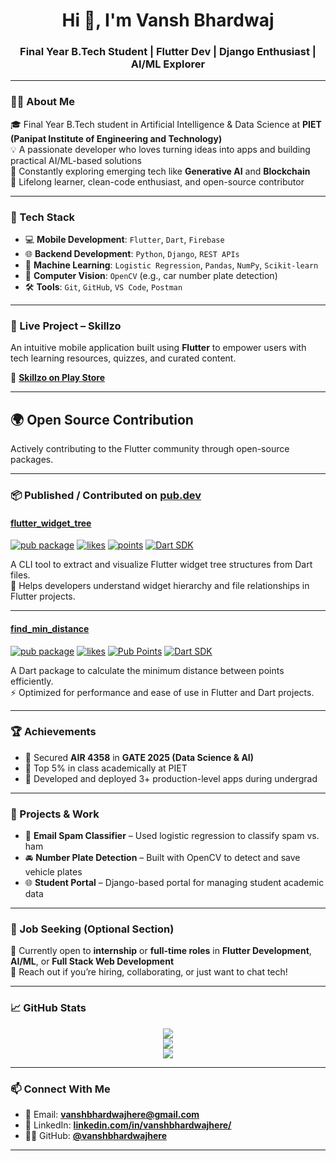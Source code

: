 <h1 align="center">Hi 👋, I'm Vansh Bhardwaj</h1>
<h3 align="center">Final Year B.Tech Student | Flutter Dev | Django Enthusiast | AI/ML Explorer</h3>

---

### 👨‍🎓 About Me

🎓 Final Year B.Tech student in Artificial Intelligence & Data Science at **PIET (Panipat Institute of Engineering and Technology)**  
💡 A passionate developer who loves turning ideas into apps and building practical AI/ML-based solutions  
🚀 Constantly exploring emerging tech like **Generative AI** and **Blockchain**  
🌱 Lifelong learner, clean-code enthusiast, and open-source contributor

---

### 🚀 Tech Stack

- 💻 **Mobile Development**: `Flutter`, `Dart`, `Firebase`  
- 🌐 **Backend Development**: `Python`, `Django`, `REST APIs`  
- 🤖 **Machine Learning**: `Logistic Regression`, `Pandas`, `NumPy`, `Scikit-learn`  
- 🎯 **Computer Vision**: `OpenCV` (e.g., car number plate detection)  
- 🛠 **Tools**: `Git`, `GitHub`, `VS Code`, `Postman`  

---


### 📱 Live Project – Skillzo

An intuitive mobile application built using **Flutter** to empower users with tech learning resources, quizzes, and curated content.

🔗 [**Skillzo on Play Store**](https://play.google.com/store/apps/details?id=com.SkillZo.app&pcampaignid=web_share)

---

## 🌍 Open Source Contribution

Actively contributing to the Flutter community through open-source packages.

---

### 📦 Published / Contributed on [pub.dev](https://pub.dev)

#### **[flutter_widget_tree](https://pub.dev/packages/flutter_widget_tree)**
[![pub package](https://img.shields.io/pub/v/flutter_widget_tree.svg)](https://pub.dev/packages/flutter_widget_tree)
[![likes](https://img.shields.io/pub/likes/flutter_widget_tree)](https://pub.dev/packages/flutter_widget_tree/score)
[![points](https://img.shields.io/pub/points/flutter_widget_tree)](https://pub.dev/packages/flutter_widget_tree/score)
[![Dart SDK](https://img.shields.io/badge/sdk-%3E=2.17.0-blue.svg)](https://dart.dev)

A CLI tool to extract and visualize Flutter widget tree structures from Dart files.  
🚀 Helps developers understand widget hierarchy and file relationships in Flutter projects.

---

#### **[find_min_distance](https://pub.dev/packages/find_min_distance)**
[![pub package](https://img.shields.io/pub/v/find_min_distance.svg)](https://pub.dev/packages/find_min_distance)
[![likes](https://img.shields.io/pub/likes/find_min_distance)](https://pub.dev/packages/find_min_distance/score)
[![Pub Points](https://img.shields.io/pub/points/find_min_distance)](https://pub.dev/packages/find_min_distance/score)
[![Dart SDK](https://img.shields.io/badge/sdk-%3E=2.17.0-blue.svg)](https://dart.dev)

A Dart package to calculate the minimum distance between points efficiently.  
⚡ Optimized for performance and ease of use in Flutter and Dart projects.


---

### 🏆 Achievements

- 📌 Secured **AIR 4358** in **GATE 2025 (Data Science & AI)**  
- 🎯 Top 5% in class academically at PIET  
- 🥇 Developed and deployed 3+ production-level apps during undergrad

---

### 🧠 Projects & Work

- 📧 **Email Spam Classifier** – Used logistic regression to classify spam vs. ham  
- 🚘 **Number Plate Detection** – Built with OpenCV to detect and save vehicle plates  
- 🌐 **Student Portal** – Django-based portal for managing student academic data  

---

### 💼 Job Seeking (Optional Section)

📌 Currently open to **internship** or **full-time roles** in **Flutter Development**, **AI/ML**, or **Full Stack Web Development**  
💬 Reach out if you’re hiring, collaborating, or just want to chat tech!

---

### 📈 GitHub Stats

<p align="center">
  <img src="https://github-readme-stats.vercel.app/api?username=vanshbhardwajhere&show_icons=true&theme=tokyonight" />
  <br>
  <img src="https://github-readme-streak-stats.herokuapp.com/?user=vanshbhardwajhere&theme=tokyonight" />
  <br>
  <img src="https://github-readme-stats.vercel.app/api/top-langs/?username=vanshbhardwajhere&layout=compact&theme=tokyonight" />
</p>

---

### 📫 Connect With Me

- 📧 Email: **vanshbhardwajhere@gmail.com**  
- 🔗 LinkedIn: [**linkedin.com/in/vanshbhardwajhere/**](https://www.linkedin.com/in/vanshbhardwajhere/)  
- 🧑‍💻 GitHub: [**@vanshbhardwajhere**](https://github.com/vanshbhardwajhere)

---

<!---
vnshu239/vnshu239 is a ✨ special ✨ repository because its `README.md` appears on your GitHub profile.
You can click the Preview link to take a look at your changes.
--->

